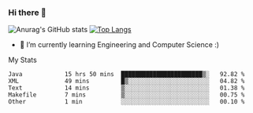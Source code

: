 ### Hi there 👋

![Anurag's GitHub stats](https://github-readme-stats.vercel.app/api?username=MatteoIorio11&show_icons=true&theme=dark) 
[![Top Langs](https://github-readme-stats.vercel.app/api/top-langs/?username=MatteoIorio11&theme=dark)](https://github.com/MatteoIorio11/github-readme-stats)

- 🌱 I’m currently learning Engineering and Computer Science :)

<!--
**MatteoIorio11/MatteoIorio11** is a ✨ _special_ ✨ repository because its `README.md` (this file) appears on your GitHub profile.

Here are some ideas to get you started:

- 🔭 I’m currently working on ...
- 🌱 I’m currently learning ...
- 👯 I’m looking to collaborate on ...
- 🤔 I’m looking for help with ...
- 💬 Ask me about ...
- 📫 How to reach me: ...
- 😄 Pronouns: ...
- ⚡ Fun fact: ...
-->
My Stats
<!--START_SECTION:waka-->

```text
Java            15 hrs 50 mins  ███████████████████████▒░   92.82 %
XML             49 mins         █▒░░░░░░░░░░░░░░░░░░░░░░░   04.82 %
Text            14 mins         ▒░░░░░░░░░░░░░░░░░░░░░░░░   01.38 %
Makefile        7 mins          ▒░░░░░░░░░░░░░░░░░░░░░░░░   00.75 %
Other           1 min           ░░░░░░░░░░░░░░░░░░░░░░░░░   00.10 %
```

<!--END_SECTION:waka-->
